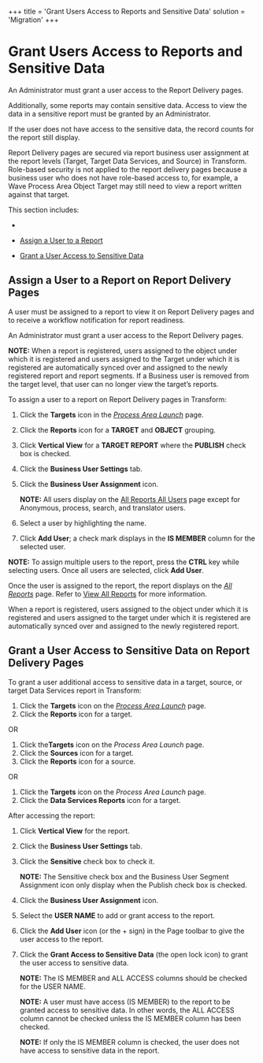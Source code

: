 +++
title = 'Grant Users Access to Reports and Sensitive Data'
solution = 'Migration'
+++

# Grant Users Access to Reports and Sensitive Data

An Administrator <span id="User Report Access" class="popUpLink">must
grant a user access</span> to the Report Delivery pages.

Additionally, some reports may contain sensitive data. Access to view
the data in a sensitive report must be granted by an Administrator.

If the user does not have access to the sensitive data, the record
counts for the report still display.

Report Delivery pages are secured via report business user assignment at
the report levels (Target, Target Data Services, and Source) in
Transform. Role-based security is not applied to the report delivery
pages because a business user who does not have role-based access to,
for example, a Wave Process Area Object Target may still need to view a
report written against that target.

This section includes:

  - 
  - [Assign a User to a
    Report](#Assign_a_User_to_a_Report_on_Report_Delivery_Pages)

  - [Grant a User Access to Sensitive
    Data](#Grant_a_User_Access_to_Sensitive_Data_on_Report_Delivery_Pages)

## <span id="Assign_a_User_to_a_Report_on_Report_Delivery_Pages"></span>Assign a User to a Report on Report Delivery Pages

A user must be assigned to a report to view it on Report Delivery pages
and to receive a workflow notification for report readiness.

An Administrator must
<span id="User Report Access" class="popUpLink">grant a user
access</span> to the Report Delivery pages.

**NOTE:** When a report is registered, users assigned to the object
under which it is registered and users assigned to the Target under
which it is registered are automatically synced over and assigned to the
newly registered report and report segments. If a Business user is
removed from the target level, that user can no longer view the target’s
reports.

To assign a user to a report on Report Delivery pages in Transform:

1.  Click the **Targets** icon in the *[Process Area
    Launch](../Page_Desc/Process_Area_Launch.htm)* page.

2.  Click the **Reports** icon for a **TARGET** and **OBJECT** grouping.

3.  Click **Vertical View** for a **TARGET REPORT** where the
    **PUBLISH** check box is checked.

4.  Click the **Business User Settings** tab.

5.  Click the **Business User Assignment** icon.
    
    **NOTE:** All users display on the [All Reports All
    Users](../Page_Desc/All_Reports_All_Users.htm) page except for
    Anonymous, process, search, and translator users.

6.  Select a user by highlighting the name.

7.  Click **Add User**; a check mark displays in the **IS MEMBER**
    column for the selected user.

**NOTE:** To assign multiple users to the report, press the **CTRL** key
while selecting users. Once all users are selected, click **Add User**.

Once the user is assigned to the report, the report displays on the
*[All Reports](../Page_Desc/All_Reports.htm)* page. Refer to [View All
Reports](View_Reports.htm#View_All_Reports) for more information.

When a report is registered, users assigned to the object under which it
is registered and users assigned to the target under which it is
registered are automatically synced over and assigned to the newly
registered
report.

## <span id="Grant_a_User_Access_to_Sensitive_Data_on_Report_Delivery_Pages"></span>Grant a User Access to Sensitive Data on Report Delivery Pages

To grant a user additional access to sensitive data in a target, source,
or target Data Services report in Transform:

1.  Click the **Targets** icon on the *[Process Area
    Launch](../Page_Desc/Process_Area_Launch.htm)* page.
2.  Click the **Reports** icon for a target.

OR

1.  Click the**Targets** icon on the *Process Area Launch* page.
2.  Click the **Sources** icon for a target.
3.  Click the **Reports** icon for a source.

OR

1.  Click the **Targets** icon on the *Process Area Launch* page.
2.  Click the **Data Services Reports** icon for a target.

After accessing the report:

1.  Click **Vertical View** for the report.

2.  Click the **Business User Settings** tab.

3.  Click the **Sensitive** check box to check it.
    
    **NOTE:** The Sensitive check box and the Business User Segment
    Assignment icon only display when the Publish check box is checked.

4.  Click the **Business User Assignment** icon.

5.  Select the **USER NAME** to add or grant access to the report.

6.  Click the **Add User** icon (or the + sign) in the Page toolbar to
    give the user access to the report.

7.  Click the **Grant Access to Sensitive Data** (the open lock icon) to
    grant the user access to sensitive data.
    
    **NOTE:** The IS MEMBER and ALL ACCESS columns should be checked for
    the USER NAME.
    
    **NOTE:** A user must have access (IS MEMBER) to the report to be
    granted access to sensitive data. In other words, the ALL ACCESS
    column cannot be checked unless the IS MEMBER column has been
    checked.
    
    **NOTE:** If only the IS MEMBER column is checked, the user does not
    have access to sensitive data in the report.
